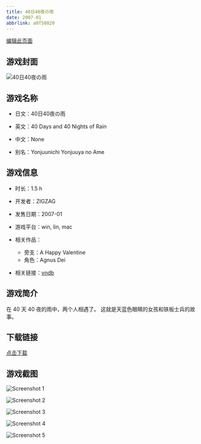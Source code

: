 ```yaml
---
title: 40日40夜の雨
date: 2007-01
abbrlink: a0f50820
---
```

[编辑此页面](https://github.com/ACG-3/ADV3-source/blob/main/source/_posts/games/40%E6%97%A540%E5%A4%9C%E3%81%AE%E9%9B%A8.md)

## 游戏封面

![40日40夜の雨](https%3A//pan.timero.xyz/onedrive/img_lib_001/40%E6%97%A540%E5%A4%9C%E3%81%AE%E9%9B%A8_cover.avif)


## 游戏名称

- 日文：40日40夜の雨
- 英文：40 Days and 40 Nights of Rain
- 中文：None

- 别名：Yonjuunichi Yonjuuya no Ame


## 游戏信息

- 时长：1.5 h
- 开发者：ZIGZAG
- 发售日期：2007-01
- 游戏平台：win, lin, mac
- 相关作品：
   - 旁支：A Happy Valentine
   - 角色：Agnus Dei

- 相关链接：[vndb](https://vndb.org/v39)


## 游戏简介

在 40 天 40 夜的雨中，两个人相遇了。
这就是天蓝色眼睛的女孩和铁板士兵的故事。




## 下载链接

[点击下载](https://pan.timero.xyz/onedrive/adv_lib_001/40%E6%97%A540%E5%A4%9C%E3%81%AE%E9%9B%A8)


## 游戏截图


![Screenshot 1](https%3A//pan.timero.xyz/onedrive/img_lib_001/40%E6%97%A540%E5%A4%9C%E3%81%AE%E9%9B%A8_Screenshot_1.avif)

![Screenshot 2](https%3A//pan.timero.xyz/onedrive/img_lib_001/40%E6%97%A540%E5%A4%9C%E3%81%AE%E9%9B%A8_Screenshot_2.avif)

![Screenshot 3](https%3A//pan.timero.xyz/onedrive/img_lib_001/40%E6%97%A540%E5%A4%9C%E3%81%AE%E9%9B%A8_Screenshot_3.avif)

![Screenshot 4](https%3A//pan.timero.xyz/onedrive/img_lib_001/40%E6%97%A540%E5%A4%9C%E3%81%AE%E9%9B%A8_Screenshot_4.avif)

![Screenshot 5](https%3A//pan.timero.xyz/onedrive/img_lib_001/40%E6%97%A540%E5%A4%9C%E3%81%AE%E9%9B%A8_Screenshot_5.avif)

